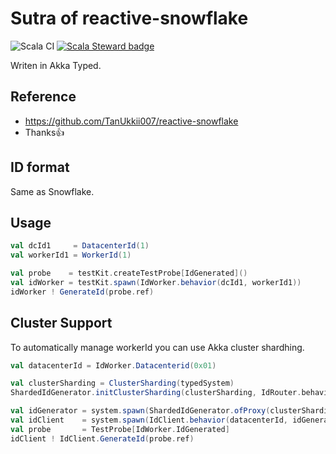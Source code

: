 # Sutra of reactive-snowflake

![Scala CI](https://github.com/yoshiyoshifujii/reactive-snowflake/workflows/Scala%20CI/badge.svg)
[![Scala Steward badge](https://img.shields.io/badge/Scala_Steward-helping-blue.svg?style=flat&logo=data:image/png;base64,iVBORw0KGgoAAAANSUhEUgAAAA4AAAAQCAMAAAARSr4IAAAAVFBMVEUAAACHjojlOy5NWlrKzcYRKjGFjIbp293YycuLa3pYY2LSqql4f3pCUFTgSjNodYRmcXUsPD/NTTbjRS+2jomhgnzNc223cGvZS0HaSD0XLjbaSjElhIr+AAAAAXRSTlMAQObYZgAAAHlJREFUCNdNyosOwyAIhWHAQS1Vt7a77/3fcxxdmv0xwmckutAR1nkm4ggbyEcg/wWmlGLDAA3oL50xi6fk5ffZ3E2E3QfZDCcCN2YtbEWZt+Drc6u6rlqv7Uk0LdKqqr5rk2UCRXOk0vmQKGfc94nOJyQjouF9H/wCc9gECEYfONoAAAAASUVORK5CYII=)](https://scala-steward.org)

Writen in Akka Typed.

## Reference

- https://github.com/TanUkkii007/reactive-snowflake
- Thanks👍

## ID format

Same as Snowflake.

## Usage

```scala
val dcId1     = DatacenterId(1)
val workerId1 = WorkerId(1)

val probe    = testKit.createTestProbe[IdGenerated]()
val idWorker = testKit.spawn(IdWorker.behavior(dcId1, workerId1))
idWorker ! GenerateId(probe.ref)
```

## Cluster Support

To automatically manage workerId you can use Akka cluster shardhing.

```scala
val datacenterId = IdWorker.Datacenterid(0x01)

val clusterSharding = ClusterSharding(typedSystem)
ShardedIdGenerator.initClusterSharding(clusterSharding, IdRouter.behavior, receiveTimeout)

val idGenerator = system.spawn(ShardedIdGenerator.ofProxy(clusterSharding), ShardedIdGenerator.name)
val idClient    = system.spawn(IdClient.behavior(datacenterId, idGenerator), IdClient.name)
val probe       = TestProbe[IdWorker.IdGenerated]
idClient ! IdClient.GenerateId(probe.ref)
```

